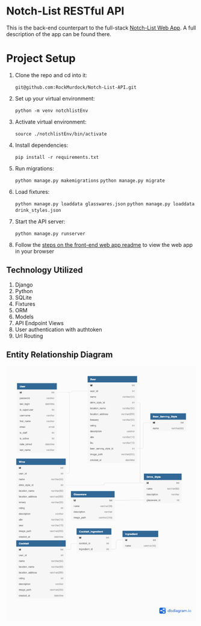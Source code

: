 # Notch-List RESTful API 

This is the back-end counterpart to the full-stack [Notch-List Web App](https://github.com/RockMurdock/Notch-List). A full description of the app can be found there. 

# Project Setup

1. Clone the repo and cd into it:

    `git@github.com:RockMurdock/Notch-List-API.git`

1. Set up your virtual environment:

    `python -m venv notchlistEnv`

1. Activate virtual environment:

    `source ./notchlistEnv/bin/activate`

1. Install dependencies:

    `pip install -r requirements.txt`

1. Run migrations:

    `python manage.py makemigrations`
    `python manage.py migrate`

1. Load fixtures:

    `python manage.py loaddata glasswares.json`
    `python manage.py loaddata drink_styles.json`


1. Start the API server:

    `python manage.py runserver`

1. Follow the [steps on the front-end web app readme](https://github.com/RockMurdock/Notch-List) to view the web app in your browser

## Technology Utilized
1. Django
1. Python
1. SQLite
1. Fixtures
1. ORM
1. Models
1. API Endpoint Views  
1. User authentication with authtoken
1. Url Routing

## Entity Relationship Diagram
![ERD](notchlist/ERD/Notch-List.png)
